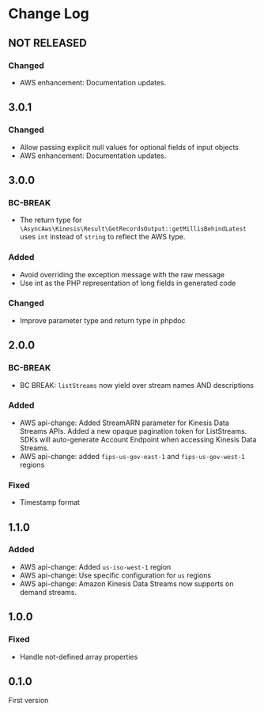 # Change Log

## NOT RELEASED

### Changed

- AWS enhancement: Documentation updates.

## 3.0.1

### Changed

- Allow passing explicit null values for optional fields of input objects
- AWS enhancement: Documentation updates.

## 3.0.0

### BC-BREAK

- The return type for `\AsyncAws\Kinesis\Result\GetRecordsOutput::getMillisBehindLatest` uses `int` instead of `string` to reflect the AWS type.

### Added

- Avoid overriding the exception message with the raw message
- Use int as the PHP representation of long fields in generated code

### Changed

- Improve parameter type and return type in phpdoc

## 2.0.0

### BC-BREAK

- BC BREAK: `listStreams` now yield over stream names AND descriptions

### Added

- AWS api-change: Added StreamARN parameter for Kinesis Data Streams APIs. Added a new opaque pagination token for ListStreams. SDKs will auto-generate Account Endpoint when accessing Kinesis Data Streams.
- AWS api-change: added `fips-us-gov-east-1` and `fips-us-gov-west-1` regions

### Fixed

- Timestamp format

## 1.1.0

### Added

- AWS api-change: Added `us-iso-west-1` region
- AWS api-change: Use specific configuration for `us` regions
- AWS api-change: Amazon Kinesis Data Streams now supports on demand streams.

## 1.0.0

### Fixed

- Handle not-defined array properties

## 0.1.0

First version
